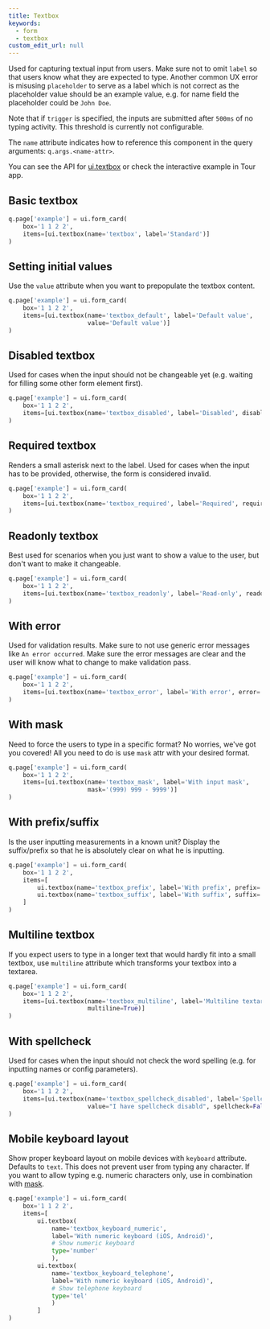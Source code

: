```yaml
---
title: Textbox
keywords:
  - form
  - textbox
custom_edit_url: null
---
```


Used for capturing textual input from users. Make sure not to omit `label` so that users
know what they are expected to type. Another common UX error is misusing `placeholder` to serve as
a label which is not correct as the placeholder value should be an example value, e.g. for name field
the placeholder could be `John Doe`.

Note that if `trigger` is specified, the inputs are submitted after `500ms` of no typing activity. This threshold is currently not configurable.

The `name` attribute indicates how to reference this component in the query arguments: `q.args.<name-attr>`.

You can see the API for [ui.textbox](/docs/api/ui#textbox) or check the interactive example in Tour app.

## Basic textbox

```py
q.page['example'] = ui.form_card(
    box='1 1 2 2',
    items=[ui.textbox(name='textbox', label='Standard')]
)
```

## Setting initial values

Use the `value` attribute when you want to prepopulate the textbox content.

```py
q.page['example'] = ui.form_card(
    box='1 1 2 2',
    items=[ui.textbox(name='textbox_default', label='Default value', 
                      value='Default value')]
)
```

## Disabled textbox

Used for cases when the input should not be changeable yet (e.g. waiting for filling some other form element first).

```py
q.page['example'] = ui.form_card(
    box='1 1 2 2',
    items=[ui.textbox(name='textbox_disabled', label='Disabled', disabled=True)]
)
```

## Required textbox

Renders a small asterisk next to the label. Used for cases when the input has to be provided,
otherwise, the form is considered invalid.

```py
q.page['example'] = ui.form_card(
    box='1 1 2 2',
    items=[ui.textbox(name='textbox_required', label='Required', required=True)]
)
```

## Readonly textbox

Best used for scenarios when you just want to show a value to the user, but don't want to make it changeable.

```py
q.page['example'] = ui.form_card(
    box='1 1 2 2',
    items=[ui.textbox(name='textbox_readonly', label='Read-only', readonly=True)]
)
```

## With error

Used for validation results. Make sure to not use generic error messages like `An error occurred`.
Make sure the error messages are clear and the user will know what to change to make validation
pass.

```py
q.page['example'] = ui.form_card(
    box='1 1 2 2',
    items=[ui.textbox(name='textbox_error', label='With error', error='I have an error')]
)
```

## With mask

Need to force the users to type in a specific format? No worries, we've got you covered! All you need
to do is use `mask` attr with your desired format.

```py
q.page['example'] = ui.form_card(
    box='1 1 2 2',
    items=[ui.textbox(name='textbox_mask', label='With input mask', 
                      mask='(999) 999 - 9999')]
)
```

## With prefix/suffix

Is the user inputting measurements in a known unit? Display the suffix/prefix so that he is absolutely
clear on what he is inputting.

```py
q.page['example'] = ui.form_card(
    box='1 1 2 2',
    items=[
        ui.textbox(name='textbox_prefix', label='With prefix', prefix='http://'),
        ui.textbox(name='textbox_suffix', label='With suffix', suffix='cm'),
    ]
)
```

## Multiline textbox

If you expect users to type in a longer text that would hardly fit into a small textbox, use
`multiline` attribute which transforms your textbox into a textarea.

```py
q.page['example'] = ui.form_card(
    box='1 1 2 2',
    items=[ui.textbox(name='textbox_multiline', label='Multiline textarea', 
                      multiline=True)]
)
```

## With spellcheck

Used for cases when the input should not check the word spelling (e.g. for inputting names or config parameters).

```py
q.page['example'] = ui.form_card(
    box='1 1 2 2',
    items=[ui.textbox(name='textbox_spellcheck_disabled', label='Spellcheck disabled', 
                      value="I have spellcheck disabld", spellcheck=False)]
)
```

## Mobile keyboard layout

Show proper keyboard layout on mobile devices with `keyboard` attribute. Defaults to `text`.
This does not prevent user from typing any character. If you want to allow typing e.g. numeric characters only, use in combination with [mask](#with-mask).

```py
q.page['example'] = ui.form_card(
    box='1 1 2 2',
    items=[
        ui.textbox(
            name='textbox_keyboard_numeric', 
            label='With numeric keyboard (iOS, Android)',
            # Show numeric keyboard
            type='number'
            ),
        ui.textbox(
            name='textbox_keyboard_telephone', 
            label='With numeric keyboard (iOS, Android)',
            # Show telephone keyboard
            type='tel'
            )
        ]
)
```
